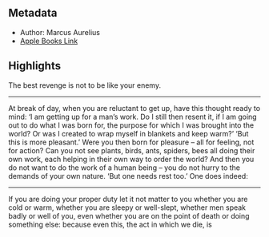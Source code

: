 ## Metadata
- Author: Marcus Aurelius
- [Apple Books Link](ibooks://assetid/78268748CAAABA13ABA4BD0ACE26DBBD)

## Highlights
The best revenge is not to be like your enemy.

---
At break of day, when you are reluctant to get up, have this thought ready to mind: ‘I am getting up for a man’s work. Do I still then resent it, if I am going out to do what I was born for, the purpose for which I was brought into the world? Or was I created to wrap myself in blankets and keep warm?’ ‘But this is more pleasant.’ Were you then born for pleasure – all for feeling, not for action? Can you not see plants, birds, ants, spiders, bees all doing their own work, each helping in their own way to order the world? And then you do not want to do the work of a human being – you do not hurry to the demands of your own nature. ‘But one needs rest too.’ One does indeed:

---
If you are doing your proper duty let it not matter to you whether you are cold or warm, whether you are sleepy or well-slept, whether men speak badly or well of you, even whether you are on the point of death or doing something else: because even this, the act in which we die, is